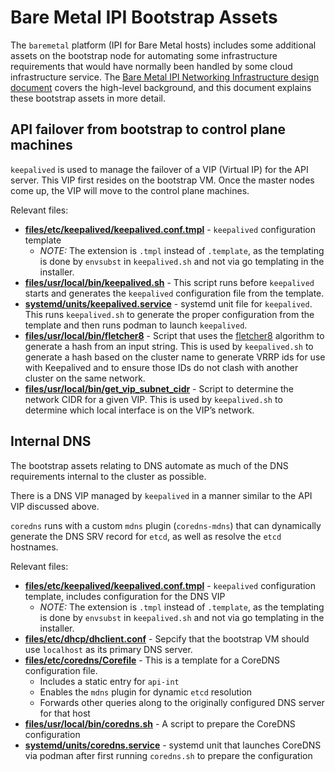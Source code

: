 # Bare Metal IPI Bootstrap Assets

The `baremetal` platform (IPI for Bare Metal hosts) includes some additional
assets on the bootstrap node for automating some infrastructure requirements
that would have normally been handled by some cloud infrastructure service.
The [Bare Metal IPI Networking Infrastructure design
document](../../../../docs/design/baremetal/networking-infrastructure.md)
covers the high-level background, and this document explains these
bootstrap assets in more detail.

## API failover from bootstrap to control plane machines

`keepalived` is used to manage the failover of a VIP (Virtual IP) for the API
server. This VIP first resides on the bootstrap VM. Once the master nodes come
up, the VIP will move to the control plane machines.

Relevant files:
* **[files/etc/keepalived/keepalived.conf.tmpl](files/etc/keepalived/keepalived.conf.tmpl)** -
  `keepalived` configuration template
  * *NOTE:* The extension is `.tmpl` instead of `.template`, as the templating
    is done by `envsubst` in `keepalived.sh` and not via go templating in the
    installer.
* **[files/usr/local/bin/keepalived.sh](files/usr/local/bin/keepalived.sh)** -
  This script runs before `keepalived` starts and generates the `keepalived`
  configuration file from the template.
* **[systemd/units/keepalived.service](systemd/units/keepalived.service)** -
  systemd unit file for `keepalived`. This runs `keepalived.sh` to generate the
  proper configuration from the template and then runs podman to launch
  `keepalived`.
* **[files/usr/local/bin/fletcher8](files/usr/local/bin/fletcher8)** - Script
  that uses the
  [fletcher8](https://en.wikipedia.org/wiki/Fletcher%27s_checksum) algorithm to
  generate a hash from an input string. This is used by `keepalived.sh` to
  generate a hash based on the cluster name to generate VRRP ids for use with
  Keepalived and to ensure those IDs do not clash with another cluster on the
  same network.
* **[files/usr/local/bin/get_vip_subnet_cidr](files/usr/local/bin/get_vip_subnet_cidr)** -
  Script to determine the network CIDR for a given VIP.  This is used by
  `keepalived.sh` to determine which local interface is on the VIP’s network.

## Internal DNS

The bootstrap assets relating to DNS automate as much of the DNS requirements
internal to the cluster as possible.

There is a DNS VIP managed by `keepalived` in a manner similar to the API VIP
discussed above.

`coredns` runs with a custom `mdns` plugin (`coredns-mdns`) that can
dynamically generate the DNS SRV record for `etcd`, as well as resolve the
`etcd` hostnames.

Relevant files:
* **[files/etc/keepalived/keepalived.conf.tmpl](files/etc/keepalived/keepalived.conf.tmpl)** -
  `keepalived` configuration template, includes configuration for the DNS VIP
  * *NOTE:* The extension is `.tmpl` instead of `.template`, as the templating
    is done by `envsubst` in `keepalived.sh` and not via go templating in the
    installer.
* **[files/etc/dhcp/dhclient.conf](files/etc/dhcp/dhclient.conf)** - Sepcify
  that the bootstrap VM should use `localhost` as its primary DNS server.
* **[files/etc/coredns/Corefile](files/etc/coredns/Corefile)** - This is a
  template for a CoreDNS configuration file.
  * Includes a static entry for `api-int`
  * Enables the `mdns` plugin for dynamic `etcd` resolution
  * Forwards other queries along to the originally configured DNS server for
    that host
* **[files/usr/local/bin/coredns.sh](files/usr/local/bin/coredns.sh)** - A
  script to prepare the CoreDNS configuration
* **[systemd/units/coredns.service](systemd/units/coredns.service)** - systemd
  unit that launches CoreDNS via podman after first running `coredns.sh` to
  prepare the configuration
